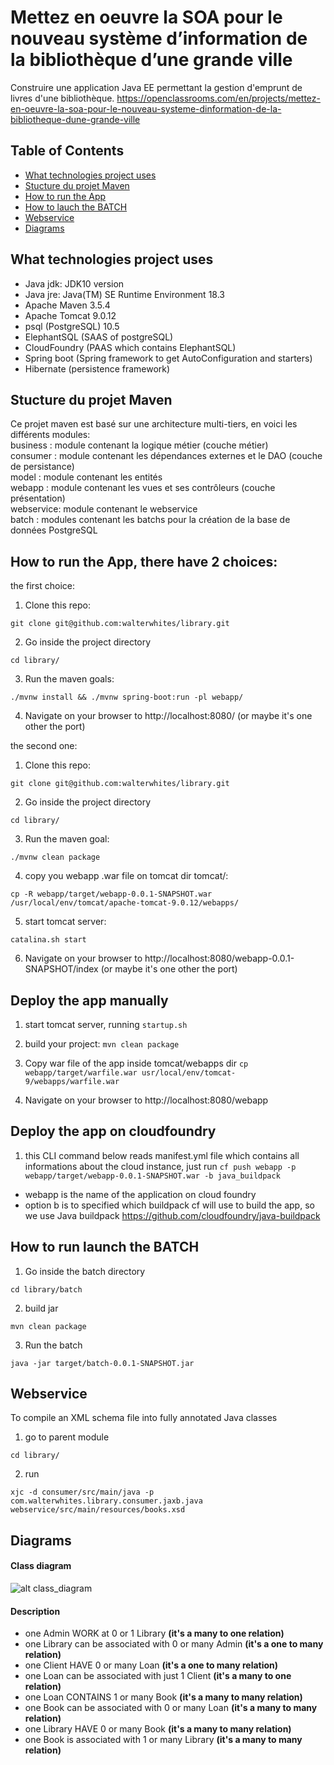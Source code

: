 # Mettez en oeuvre la SOA pour le nouveau système d’information de la bibliothèque d’une grande ville
Construire une application Java EE permettant la gestion d'emprunt de livres d'une bibliothèque.
https://openclassrooms.com/en/projects/mettez-en-oeuvre-la-soa-pour-le-nouveau-systeme-dinformation-de-la-bibliotheque-dune-grande-ville

## Table of Contents

* [What technologies project uses](#what-technologies-project-uses)
* [Stucture du projet Maven](#stucture-du-projet-maven)
* [How to run the App](#how-to-run-the-app)
* [How to lauch the BATCH](#how-to-launch-the-batch)
* [Webservice](#webservice)
* [Diagrams](#diagrams)

## What technologies project uses
- Java jdk: JDK10 version
- Java jre: Java(TM) SE Runtime Environment 18.3
- Apache Maven 3.5.4 
- Apache Tomcat 9.0.12
- psql (PostgreSQL) 10.5
- ElephantSQL (SAAS of postgreSQL)
- CloudFoundry (PAAS which contains ElephantSQL)
- Spring boot (Spring framework to get AutoConfiguration and starters)
- Hibernate (persistence framework)


## Stucture du projet Maven
Ce projet maven est basé sur une architecture multi-tiers, en voici les différents modules:</br>
business : module contenant la logique métier (couche métier) </br>
consumer : module contenant les dépendances externes et le DAO (couche de persistance) </br>
model : module contenant les entités</br>
webapp : module contenant les vues et ses contrôleurs (couche présentation) </br>
webservice: module contenant le webservice</br>
batch : modules contenant les batchs pour la création de la base de données PostgreSQL


## How to run the App, there have 2 choices:
the first choice:
1) Clone this repo: 
```
git clone git@github.com:walterwhites/library.git
```
2) Go inside the project directory
```
cd library/
```
3) Run the maven goals:
```
./mvnw install && ./mvnw spring-boot:run -pl webapp/
```
4) Navigate on your browser to http://localhost:8080/ (or maybe it's one other the port)

the second one:
1) Clone this repo:
```
git clone git@github.com:walterwhites/library.git
```
2) Go inside the project directory
```
cd library/
```
3) Run the maven goal:
```
./mvnw clean package
```
4) copy you webapp .war file on tomcat dir tomcat/:
```
cp -R webapp/target/webapp-0.0.1-SNAPSHOT.war /usr/local/env/tomcat/apache-tomcat-9.0.12/webapps/
```
5) start tomcat server:
```
catalina.sh start
```
6) Navigate on your browser to http://localhost:8080/webapp-0.0.1-SNAPSHOT/index (or maybe it's one other the port)

## Deploy the app manually
1) start tomcat server, running
```startup.sh```
  
2) build your project:
```mvn clean package```

3) Copy war file of the app inside tomcat/webapps dir
```cp webapp/target/warfile.war usr/local/env/tomcat-9/webapps/warfile.war```

4) Navigate on your browser to http://localhost:8080/webapp

## Deploy the app on cloudfoundry
1) this CLI command below reads manifest.yml file which contains all informations
 about the cloud instance, just run
```cf push webapp -p webapp/target/webapp-0.0.1-SNAPSHOT.war -b java_buildpack```
- webapp is the name of the application on cloud foundry
- option b is to specified which buildpack cf will use to build the app,
so we use Java buildpack https://github.com/cloudfoundry/java-buildpack


## How to run launch the BATCH
1) Go inside the batch directory
```
cd library/batch
```
2) build jar
```
mvn clean package
```

3) Run the batch
```
java -jar target/batch-0.0.1-SNAPSHOT.jar
```


## Webservice
To compile an XML schema file into fully annotated Java classes
1) go to parent module
```
cd library/
```
2) run
```
xjc -d consumer/src/main/java -p com.walterwhites.library.consumer.jaxb.java webservice/src/main/resources/books.xsd
```


## Diagrams
#### Class diagram

![alt class_diagram](diagrams/class_diagram.png?raw=true "Class diagram")

#### Description
- one Admin WORK at 0 or 1 Library <b>(it's a many to one relation)</b>
- one Library can be associated with 0 or many Admin <b>(it's a one to many relation)</b>
- one Client HAVE 0 or many Loan  <b>(it's a one to many relation)</b>
- one Loan can be associated with just 1 Client <b>(it's a many to one relation)</b>
- one Loan CONTAINS 1 or many Book <b>(it's a many to many relation)</b>
- one Book can be associated with 0 or many Loan <b>(it's a many to many relation)</b>
- one Library HAVE 0 or many Book <b>(it's a many to many relation)</b>
- one Book is associated with 1 or many Library <b>(it's a many to many relation)</b>
